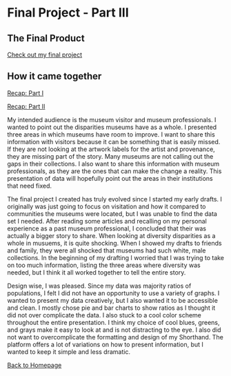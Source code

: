 # Final Project - Part III

## The Final Product
[Check out my final project](https://preview.shorthand.com/7J7F2y4GCkFPlKG8)

## How it came together
[Recap: Part I](final_project_Watters.md)

[Recap: Part II](final_project_Part11_watters.md)


My intended audience is the museum visitor and museum professionals. I wanted to point out the disparities museums have as a whole. I presented three areas in which museums have room to improve. I want to share this information with visitors because it can be something that is easily missed. If they are not looking at the artwork labels for the artist and provenance, they are missing part of the story. Many museums are not calling out the gaps in their collections. I also want to share this information with museum professionals, as they are the ones that can make the change a reality. This presentation of data will hopefully point out the areas in their institutions that need fixed.

The final project I created has truly evolved since I started my early drafts. I originally was just going to focus on visitation and how it compared to communities the museums were located, but I was unable to find the data set I needed. After reading some articles and recalling on my personal experience as a past museum professional, I concluded that their was actually a bigger story to share. When looking at diversity disparities as a whole in musuems, it is quite shocking. When I showed my drafts to friends and family, they were all shocked that museums had such white, male collections. In the beginning of my drafting I worried that I was trying to take on too much information, listing the three areas where diversity was needed, but I think it all worked together to tell the entire story. 

Design wise, I was pleased. Since my data was majority ratios of populations, I felt I did not have an opportunity to use a variety of graphs. I wanted to present my data creatively, but I also wanted it to be accessible and clean. I mostly chose pie and bar charts to show ratios as I thought it did not over complicate the data. I also stuck to a cool color scheme throughout the entire presentation. I think my choice of cool blues, greens, and grays make it easy to look at and is not distracting to the eye. I also did not want to overcomplicate the formatting and design of my Shorthand. The platform offers a lot of variations on how to present information, but I wanted to keep it simple and less dramatic.






[Back to Homepage](/README.md)
